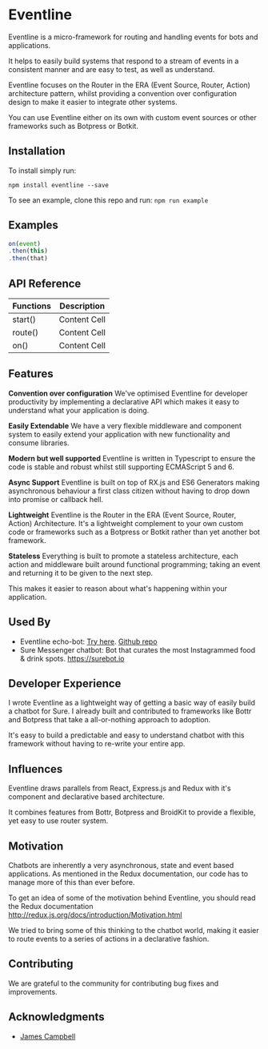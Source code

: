 # Eventline
Eventline is a micro-framework for routing and handling events for bots and applications.

It helps to easily build systems that respond to a stream of events in a consistent manner and are easy to test, as well as understand.

Eventline focuses on the Router in the ERA (Event Source, Router, Action) architecture pattern, whilst providing a convention over configuration design to make it easier to integrate other systems.

You can use Eventline either on its own with custom event sources or other frameworks such as Botpress or Botkit.

## Installation
To install simply run:

`npm install eventline --save`

To see an example, clone this repo and run:
`npm run example`

## Examples

```js
on(event)
.then(this)
.then(that)
```
## API Reference

| Functions     | Description   |
| ------------- | ------------- |
| start()       | Content Cell  |
| route()       | Content Cell  |
| on()          | Content Cell  |


## Features

**Convention over configuration**
We've optimised Eventline for developer productivity
by implementing a declarative API which makes it easy to
understand what your application is doing.

**Easily Extendable**
We have a very flexible middleware and component system to
easily extend your application with new functionality and consume
libraries.

**Modern but well supported**
Eventline is written in Typescript to ensure
the code is stable and robust whilst still supporting ECMAScript 5 and 6.

**Async Support**
Eventline is built on top of RX.js and ES6 Generators making asynchronous
behaviour a first class citizen without having to drop down into
promise or callback hell.

**Lightweight**
Eventline is the Router in the ERA (Event Source, Router, Action) Architecture.
It's a lightweight complement to your own custom code or frameworks such as a Botpress or Botkit
rather than yet another bot framework.

**Stateless**
Everything is built to promote a stateless architecture, each action and middleware built
around functional programming; taking an event and returning it to be given to the next step.

This makes it easier to reason about what's happening within your application.

## Used By
- Eventline echo-bot: [Try here](https://facebook.com/Eventline-123597441623033/). [Github repo](https://github.com/surebot/eventline-messenger-bot)
- Sure Messenger chatbot: Bot that curates the most Instagrammed food & drink spots. https://surebot.io

## Developer Experience

I wrote Eventline as a lightweight way of getting a basic way of easily build a chatbot for Sure. I already built and contributed to frameworks like Bottr and Botpress that take a
all-or-nothing approach to adoption.

It's easy to build a predictable and easy to understand chatbot with this framework without having to re-write your entire app.

## Influences

Eventline draws parallels from React, Express.js and Redux with it's component and declarative based architecture.

It combines features from Bottr, Botpress and BroidKit to provide a flexible, yet easy to use router system.

## Motivation

Chatbots are inherently a very asynchronous, state and event based applications.
As mentioned in the Redux documentation, our code has to manage more of this than ever before.

To get an idea of some of the motivation behind Eventline, you should read the
Redux documentation http://redux.js.org/docs/introduction/Motivation.html

We tried to bring some of this thinking to the chatbot world, making it easier to route
events to a series of actions in a declarative fashion.

## Contributing

We are grateful to the community for contributing bug fixes and improvements.

## Acknowledgments
- [James Campbell](https://github.com/jcampbell05)
